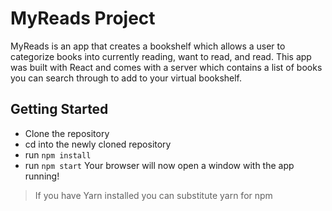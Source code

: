 # MyReads Project

MyReads is an app that creates a bookshelf which allows a user to categorize books into currently reading, want to read, and read.  This app was built with React and comes with a server which contains a list of books you can search through to add to your virtual bookshelf.

## Getting Started

- Clone the repository
- cd into the newly cloned repository
- run `npm install`
- run `npm start`
Your browser will now open a window with the app running!
>If you have Yarn installed you can substitute yarn for npm
